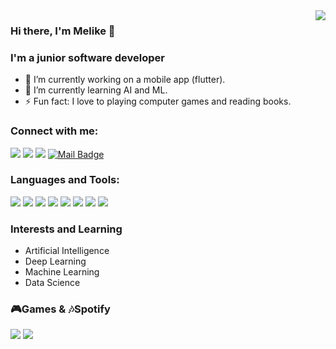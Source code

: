 <img align='right' src="https://github-readme-stats.vercel.app/api?username=msakallioglu&show_icons=true&theme=dark">

### Hi there, I'm Melike 👋
### I'm a junior software developer
  
- 🔭 I’m currently working on a mobile app (flutter).
- 🌱 I’m currently learning AI and ML.
- ⚡ Fun fact: I love to playing computer games and reading books.

### Connect with me:

[![](https://img.shields.io/badge/instagram-%23E4405F.svg?&style=for-the-badge&logo=instagram&logoColor=white)](https://www.instagram.com/msklloglu/)
[![](https://img.shields.io/badge/linkedin-%230077B5.svg?&style=for-the-badge&logo=linkedin&logoColor=white)](https://www.linkedin.com/in/msklloglu/)
[![](https://img.shields.io/badge/website-%ffd700.svg?&style=for-the-badge&logo=wordpress&logoColor=white)](https://msklloglu.wordpress.com/)
[![Mail Badge](https://img.shields.io/badge/msklloglu@gmail.com-c14438?style=for-the-badge&logo=Gmail&logoColor=white&link=mailto:msklloglu@gmail.com)](mailto:msklloglu@gmail.com)

### Languages and Tools:

[![](https://img.shields.io/badge/python%20-%2314354C.svg?&style=for-the-badge&logo=python&logoColor=white)]()
[![](https://img.shields.io/badge/c%20-%2300599C.svg?&style=for-the-badge&logo=c&logoColor=white)]()
[![](https://img.shields.io/badge/c++%20-%23EB984E.svg?&style=for-the-badge&logo=c%2B%2B&logoColor=white)]()
[![](https://img.shields.io/badge/c%23%20-%23239120.svg?&style=for-the-badge&logo=c-sharp&logoColor=white)]()
[![](https://img.shields.io/badge/dart-%230175C2.svg?&style=for-the-badge&logo=dart&logoColor=white)]()
[![](https://img.shields.io/badge/Flutter%20-%230F4D03F.svg?&style=for-the-badge&logo=Flutter&logoColor=white)]()
[![](https://img.shields.io/badge/Microsoft%20SQL%20Server-CC2927?logo=microsoft-sql-server&logoColor=white&style=for-the-badge)]()
[![](https://img.shields.io/badge/mysql-%2373C6B6.svg?&style=for-the-badge&logo=mysql&logoColor=white)]()

### Interests and Learning

- Artificial Intelligence
- Deep Learning
- Machine Learning
- Data Science

### 🎮Games & 🎶Spotify 

[![](https://img.shields.io/badge/Steam-%23000000.svg?&style=for-the-badge&logo=steam&logoColor=white)](https://steamcommunity.com/id/loadingms/)
[![](https://img.shields.io/badge/spotify-%231ED760.svg?&style=for-the-badge&logo=spotify&logoColor=white)](https://open.spotify.com/user/msklloglu)











